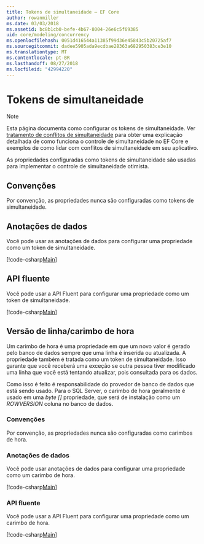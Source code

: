 ```yaml
---
title: Tokens de simultaneidade – EF Core
author: rowanmiller
ms.date: 03/03/2018
ms.assetid: bc8b1cb0-befe-4b67-8004-26e6c5f69385
uid: core/modeling/concurrency
ms.openlocfilehash: 0051d416544a11385f99d36e45843c5b20725af7
ms.sourcegitcommit: dadee5905ada9ecdbae28363a682950383ce3e10
ms.translationtype: MT
ms.contentlocale: pt-BR
ms.lasthandoff: 08/27/2018
ms.locfileid: "42994220"
---
```

# <a name="concurrency-tokens"></a>Tokens de simultaneidade

> [!NOTE]
> Esta página documenta como configurar os tokens de simultaneidade. Ver [tratamento de conflitos de simultaneidade](../saving/concurrency.md) para obter uma explicação detalhada de como funciona o controle de simultaneidade no EF Core e exemplos de como lidar com conflitos de simultaneidade em seu aplicativo.

As propriedades configuradas como tokens de simultaneidade são usadas para implementar o controle de simultaneidade otimista.

## <a name="conventions"></a>Convenções

Por convenção, as propriedades nunca são configuradas como tokens de simultaneidade.

## <a name="data-annotations"></a>Anotações de dados

Você pode usar as anotações de dados para configurar uma propriedade como um token de simultaneidade.

[!code-csharp[Main](../../../samples/core/Modeling/DataAnnotations/Samples/Concurrency.cs#ConfigureConcurrencyAnnotations)]

## <a name="fluent-api"></a>API fluente

Você pode usar a API Fluent para configurar uma propriedade como um token de simultaneidade.

[!code-csharp[Main](../../../samples/core/Modeling/FluentAPI/Samples/Concurrency.cs#ConfigureConcurrencyFluent)]

## <a name="timestamprow-version"></a>Versão de linha/carimbo de hora

Um carimbo de hora é uma propriedade em que um novo valor é gerado pelo banco de dados sempre que uma linha é inserida ou atualizada. A propriedade também é tratada como um token de simultaneidade. Isso garante que você receberá uma exceção se outra pessoa tiver modificado uma linha que você está tentando atualizar, pois consultada para os dados.

Como isso é feito é responsabilidade do provedor de banco de dados que está sendo usado. Para o SQL Server, o carimbo de hora geralmente é usado em uma *byte []* propriedade, que será de instalação como um *ROWVERSION* coluna no banco de dados.

### <a name="conventions"></a>Convenções

Por convenção, as propriedades nunca são configuradas como carimbos de hora.

### <a name="data-annotations"></a>Anotações de dados

Você pode usar anotações de dados para configurar uma propriedade como um carimbo de hora.

[!code-csharp[Main](../../../samples/core/Modeling/DataAnnotations/Samples/Timestamp.cs#ConfigureTimestampAnnotations)]

### <a name="fluent-api"></a>API fluente

Você pode usar a API Fluent para configurar uma propriedade como um carimbo de hora.

[!code-csharp[Main](../../../samples/core/Modeling/FluentAPI/Samples/Timestamp.cs#ConfigureTimestampFluent)]
